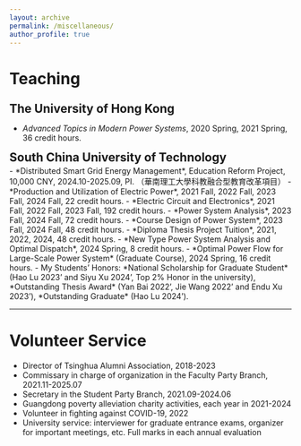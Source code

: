 ```yaml
---
layout: archive
permalink: /miscellaneous/
author_profile: true
---
```

<h1 style="margin-bottom: 1.5rem;">Teaching</h1>
<h2 style="margin-top: 0; margin-bottom: 0.2rem;">The University of Hong Kong</h2>

-  *Advanced Topics in Modern Power Systems*, 2020 Spring, 2021 Spring, 36 credit hours.
<h2 style="margin-top: 0; margin-bottom: 0.2rem;">South China University of Technology</h2>
- *Distributed Smart Grid Energy Management*, Education Reform Project, 10,000 CNY, 2024.10-2025.09, PI. （華南理工大學科教融合型教育改革項目）
- *Production and Utilization of Electric Power*, 2021 Fall, 2022 Fall, 2023 Fall, 2024 Fall, 22 credit hours.
- *Electric Circuit and Electronics*, 2021 Fall, 2022 Fall, 2023 Fall, 192 credit hours.
- *Power System Analysis*, 2023 Fall, 2024 Fall, 72 credit hours.
- *Course Design of Power System*, 2023 Fall, 2024 Fall, 48 credit hours.
- *Diploma Thesis Project Tuition*, 2021, 2022, 2024, 48 credit hours.
- *New Type Power System Analysis and Optimal Dispatch*, 2024 Spring, 8 credit hours.
- *Optimal Power Flow for Large-Scale Power System* (Graduate Course), 2024 Spring, 16 credit hours.
- My Students’ Honors: *National Scholarship for Graduate Student* (Hao Lu 2023’ and Siyu Xu 2024’, Top 2% Honor in the university), *Outstanding Thesis Award* (Yan Bai 2022’, Jie Wang 2022’ and Endu Xu 2023’), *Outstanding Graduate* (Hao Lu 2024’).

---
# Volunteer Service
- Director of Tsinghua Alumni Association, 2018-2023
- Commissary in charge of organization in the Faculty Party Branch, 2021.11-2025.07
- Secretary in the Student Party Branch, 2021.09-2024.06
- Guangdong poverty alleviation charity activities, each year in 2021-2024
- Volunteer in fighting against COVID-19, 2022
- University service: interviewer for graduate entrance exams, organizer for important meetings, etc. Full marks in each annual evaluation
